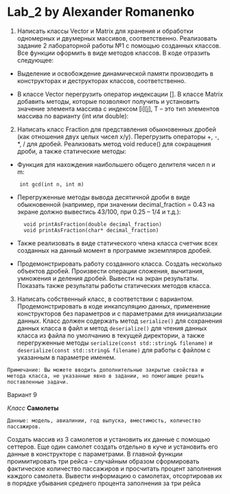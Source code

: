 # Lab_2 by Alexander Romanenko

1) Написать классы Vector и Matrix для хранения и обработки одномерных и
двумерных массивов, соответственно. Реализовать задание 2 лабораторной работы №1
с помощью созданных классов. Все функции оформить в виде методов классов.
В коде отразить следующее:
  * Выделение и освобождение динамической памяти производить в конструкторах и
  деструкторах классов, соответственно.
  
  * В классе Vector перегрузить оператор индексации []. В классе Matrix добавить
  методы, которые позволяют получить и установить значение элемента массива с индексом [i][j], T –
  это тип элементов массива по варианту (int или double):
  
  
2) Написать класс Fraction для представления обыкновенных дробей (как отношения
двух целых чисел x/y). Перегрузить операторы +, -, *, / для дробей. Реализовать метод
void reduce() для сокращения дроби, а также статические методы:

* Функция для нахождения наибольшего общего делителя чисел n и m:

```
    int gcd(int n, int m)
```

* Перегруженные методы вывода десятичной дроби в виде обыкновенной (например, при значении decimal_fraction = 0.43 на экране должно
  вывестись 43/100, при 0.25 – 1/4 и т.д.):
  
  ```
    void printAsFraction(double decimal_fraction)
    void printAsFraction(char* decimal_fraction)
  ```
  
* Также реализовать в виде статического члена класса счетчик всех созданных на
данный момент в программе экземпляров дробей.
* Продемонстрировать работу созданного класса. Создать несколько объектов дробей.
Произвести операции сложения, вычитания, умножения и деления дробей. Вывести
на экран результаты. Показать также результаты работы статических методов класса.

3) Написать собственный класс, в соответствии с вариантом. Продемонстрировать в коде
инкапсуляцию данных, применение конструкторов без параметров и с параметрами
для инициализации данных. Класс должен содержать метод `serialize()` для
сохранения данных класса в файл и метод `deserialize()` для чтения данных класса
из файла по умолчанию в текущей директории, а также перегруженные методы
`serialize(const std::string& filename)` и `deserialize(const std::string&
filename)` для работы с файлом с указанным в параметре именем.

`Примечание: Вы можете вводить дополнительные закрытые свойства и метода класса,
не указанные явно в задании, но помогающие решить поставленные задачи.`

Вариант 9

_Класс_ **Самолеты**

 
`Данные: модель, авиалинии, год выпуска, вместимость, количество пассажиров.`

Создать массив из 3 самолетов и установить их данные с помощью сеттеров. Еще один
самолет создать отдельно в куче и установить его данные в конструкторе с
параметрами. В главной функции проимитировать три рейса – случайным образом
сформировать фактическое количество пассажиров и просчитать процент заполнения
каждого самолета. Вывести информацию о самолетах, отсортировав их в порядке
убывания среднего процента заполнения за три рейса

